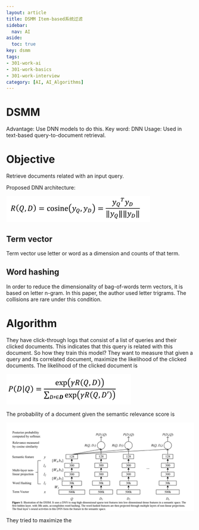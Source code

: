 ```yaml
---
layout: article
title: DSMM Item-based系统过滤
sidebar:
  nav: AI
aside:
  toc: true
key: dsmm
tags:
- 301-work-ai
- 301-work-basics
- 301-work-interview
category: [AI, AI_Algorithms]
---
```

# DSMM

Advantage: Use DNN models to do this.
Key word: DNN
Usage: Used in text-based query-to-document retrieval.

# Objective

Retrieve documents related with an input query. 

Proposed DNN architecture:

![Image](/assets/images/dsmm_1.png)

## Term vector

Term vector use letter or word as a dimension and counts of that term. 

## Word hashing

In order to reduce the dimensionality of bag-of-words term vectors, it is based on letter n-gram. In this paper, the author used letter trigrams. The collisions are rare under this condition. 

# Algorithm

They have click-through logs that consist of a list of queries and their clicked documents. This indicates that this query is related with this document. So how they train this model? They want to measure that given a query and its correlated document, maximize the likelihood of the clicked documents. The likelihood of the clicked document is 

![Image](/assets/images/dsmm_2.png)

The probability of a document given the semantic relevance score is 

![Image](/assets/images/dsmm_3.png)

They tried to maximize the